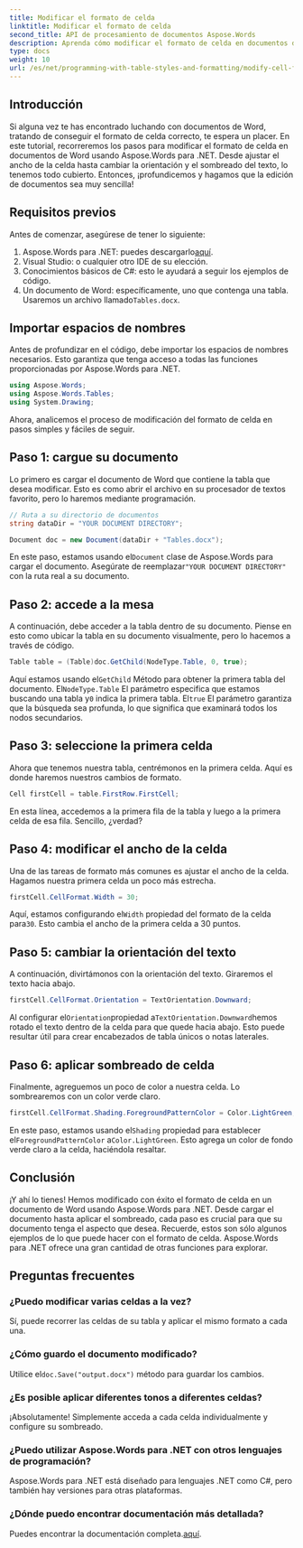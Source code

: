 ```yaml
---
title: Modificar el formato de celda
linktitle: Modificar el formato de celda
second_title: API de procesamiento de documentos Aspose.Words
description: Aprenda cómo modificar el formato de celda en documentos de Word usando Aspose.Words para .NET con esta guía detallada paso a paso.
type: docs
weight: 10
url: /es/net/programming-with-table-styles-and-formatting/modify-cell-formatting/
---
```

## Introducción

Si alguna vez te has encontrado luchando con documentos de Word, tratando de conseguir el formato de celda correcto, te espera un placer. En este tutorial, recorreremos los pasos para modificar el formato de celda en documentos de Word usando Aspose.Words para .NET. Desde ajustar el ancho de la celda hasta cambiar la orientación y el sombreado del texto, lo tenemos todo cubierto. Entonces, ¡profundicemos y hagamos que la edición de documentos sea muy sencilla!

## Requisitos previos

Antes de comenzar, asegúrese de tener lo siguiente:

1. Aspose.Words para .NET: puedes descargarlo[aquí](https://releases.aspose.com/words/net/).
2. Visual Studio: o cualquier otro IDE de su elección.
3. Conocimientos básicos de C#: esto le ayudará a seguir los ejemplos de código.
4.  Un documento de Word: específicamente, uno que contenga una tabla. Usaremos un archivo llamado`Tables.docx`.

## Importar espacios de nombres

Antes de profundizar en el código, debe importar los espacios de nombres necesarios. Esto garantiza que tenga acceso a todas las funciones proporcionadas por Aspose.Words para .NET.

```csharp
using Aspose.Words;
using Aspose.Words.Tables;
using System.Drawing;
```

Ahora, analicemos el proceso de modificación del formato de celda en pasos simples y fáciles de seguir.

## Paso 1: cargue su documento

Lo primero es cargar el documento de Word que contiene la tabla que desea modificar. Esto es como abrir el archivo en su procesador de textos favorito, pero lo haremos mediante programación.

```csharp
// Ruta a su directorio de documentos
string dataDir = "YOUR DOCUMENT DIRECTORY";

Document doc = new Document(dataDir + "Tables.docx");
```

 En este paso, estamos usando el`Document` clase de Aspose.Words para cargar el documento. Asegúrate de reemplazar`"YOUR DOCUMENT DIRECTORY"` con la ruta real a su documento.

## Paso 2: accede a la mesa

A continuación, debe acceder a la tabla dentro de su documento. Piense en esto como ubicar la tabla en su documento visualmente, pero lo hacemos a través de código.

```csharp
Table table = (Table)doc.GetChild(NodeType.Table, 0, true);
```

Aquí estamos usando el`GetChild` Método para obtener la primera tabla del documento. El`NodeType.Table` El parámetro especifica que estamos buscando una tabla y`0` indica la primera tabla. El`true` El parámetro garantiza que la búsqueda sea profunda, lo que significa que examinará todos los nodos secundarios.

## Paso 3: seleccione la primera celda

Ahora que tenemos nuestra tabla, centrémonos en la primera celda. Aquí es donde haremos nuestros cambios de formato.

```csharp
Cell firstCell = table.FirstRow.FirstCell;
```

En esta línea, accedemos a la primera fila de la tabla y luego a la primera celda de esa fila. Sencillo, ¿verdad?

## Paso 4: modificar el ancho de la celda

Una de las tareas de formato más comunes es ajustar el ancho de la celda. Hagamos nuestra primera celda un poco más estrecha.

```csharp
firstCell.CellFormat.Width = 30;
```

 Aquí, estamos configurando el`Width` propiedad del formato de la celda para`30`. Esto cambia el ancho de la primera celda a 30 puntos.

## Paso 5: cambiar la orientación del texto

A continuación, divirtámonos con la orientación del texto. Giraremos el texto hacia abajo.

```csharp
firstCell.CellFormat.Orientation = TextOrientation.Downward;
```

 Al configurar el`Orientation`propiedad a`TextOrientation.Downward`hemos rotado el texto dentro de la celda para que quede hacia abajo. Esto puede resultar útil para crear encabezados de tabla únicos o notas laterales.

## Paso 6: aplicar sombreado de celda

Finalmente, agreguemos un poco de color a nuestra celda. Lo sombrearemos con un color verde claro.

```csharp
firstCell.CellFormat.Shading.ForegroundPatternColor = Color.LightGreen;
```

 En este paso, estamos usando el`Shading` propiedad para establecer el`ForegroundPatternColor` a`Color.LightGreen`. Esto agrega un color de fondo verde claro a la celda, haciéndola resaltar.

## Conclusión

¡Y ahí lo tienes! Hemos modificado con éxito el formato de celda en un documento de Word usando Aspose.Words para .NET. Desde cargar el documento hasta aplicar el sombreado, cada paso es crucial para que su documento tenga el aspecto que desea. Recuerde, estos son sólo algunos ejemplos de lo que puede hacer con el formato de celda. Aspose.Words para .NET ofrece una gran cantidad de otras funciones para explorar.

## Preguntas frecuentes

### ¿Puedo modificar varias celdas a la vez?
Sí, puede recorrer las celdas de su tabla y aplicar el mismo formato a cada una.

### ¿Cómo guardo el documento modificado?
 Utilice el`doc.Save("output.docx")` método para guardar los cambios.

### ¿Es posible aplicar diferentes tonos a diferentes celdas?
¡Absolutamente! Simplemente acceda a cada celda individualmente y configure su sombreado.

### ¿Puedo utilizar Aspose.Words para .NET con otros lenguajes de programación?
Aspose.Words para .NET está diseñado para lenguajes .NET como C#, pero también hay versiones para otras plataformas.

### ¿Dónde puedo encontrar documentación más detallada?
 Puedes encontrar la documentación completa.[aquí](https://reference.aspose.com/words/net/).